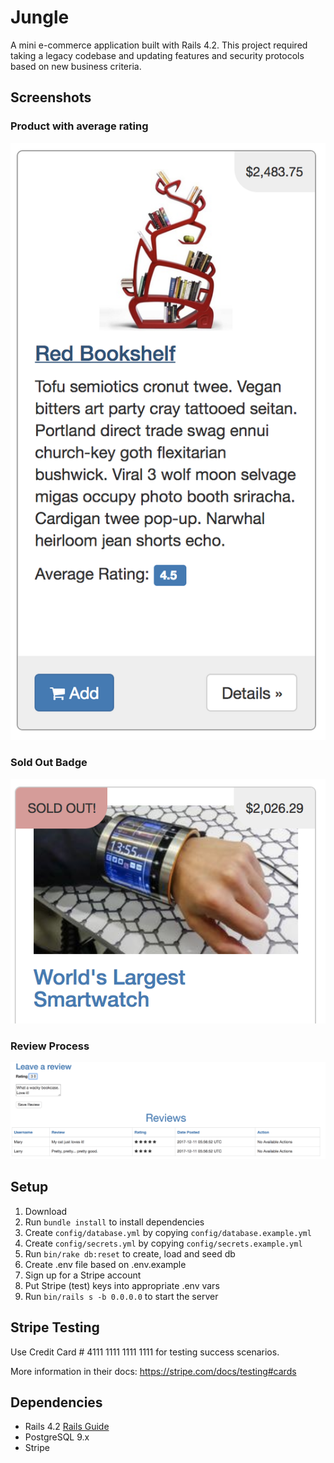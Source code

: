 # Jungle

A mini e-commerce application built with Rails 4.2. This project required taking a legacy codebase and updating features and security protocols based on new business criteria.

## Screenshots

### Product with average rating
!["Screenshot of Average Rating."](https://github.com/DevYves/jungle-rails/blob/master/docs/average-rating.png)

### Sold Out Badge
!["Screenshot of product Sold Out Badge."](https://github.com/DevYves/jungle-rails/blob/master/docs/sold-out.png)

### Review Process
!["Screenshot of Review Process."](https://github.com/DevYves/jungle-rails/blob/master/docs/review-process.png)

## Setup

1. Download
2. Run `bundle install` to install dependencies
3. Create `config/database.yml` by copying `config/database.example.yml`
4. Create `config/secrets.yml` by copying `config/secrets.example.yml`
5. Run `bin/rake db:reset` to create, load and seed db
6. Create .env file based on .env.example
7. Sign up for a Stripe account
8. Put Stripe (test) keys into appropriate .env vars
9. Run `bin/rails s -b 0.0.0.0` to start the server

## Stripe Testing

Use Credit Card # 4111 1111 1111 1111 for testing success scenarios.

More information in their docs: <https://stripe.com/docs/testing#cards>

## Dependencies

* Rails 4.2 [Rails Guide](http://guides.rubyonrails.org/v4.2/)
* PostgreSQL 9.x
* Stripe